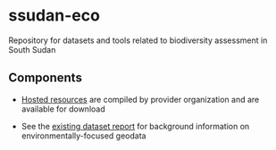 # ssudan-eco

Repository for datasets and tools related to biodiversity assessment in South Sudan

## Components

* [Hosted resources](geodata/) are compiled by provider organization and are available for download

* See the [existing dataset report](docs/resources-list.md) for background information on environmentally-focused geodata

